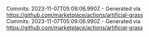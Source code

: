 Commits: 2023-11-07T05:09:06.990Z - Generated via https://github.com/marketplace/actions/artificial-grass
<br>
Commits: 2023-11-07T05:09:06.990Z - Generated via https://github.com/marketplace/actions/artificial-grass
<br>
